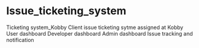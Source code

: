 # Issue_ticketing_system
Ticketing system_Kobby
Client issue ticketing sytme assigned at Kobby
User dashboard
Developer dashboard
Admin dashboard
Issue tracking and notification
